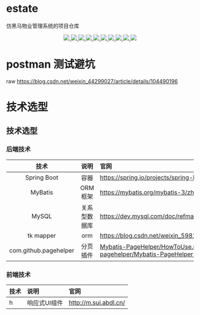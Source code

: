 # estate
仿黑马物业管理系统的项目仓库




<p align="center">
   <a target="_blank" href="https://github.com/codeCoffee404/estate">
      <img src="https://img.shields.io/hexpm/l/plug.svg"/>
      <img src="https://img.shields.io/badge/JDK-1.8+-green.svg"/>
      <img src="https://img.shields.io/badge/springboot-2.4.2.RELEASE-green"/>
      <img src="https://img.shields.io/badge/vue-2.5.17-green"/>
      <img src="https://img.shields.io/badge/mysql-8.0.20-green"/>
      <img src="https://img.shields.io/badge/mybatis--plus-3.4.0-green"/>
      <img src="https://img.shields.io/badge/redis-6.0.5-green"/>
      <img src="https://img.shields.io/badge/elasticsearch-7.9.2-green"/>
      <img src="https://img.shields.io/badge/rabbitmq-3.8.5-green"/>
      <img src="https://img.shields.io/badge/uniapp-2.0.0-green"/>
   </a>
</p>





# postman 测试避坑

raw  https://blog.csdn.net/weixin_44299027/article/details/104490196

# 技术选型

## 技术选型

### 后端技术

|         技术          |     说明     | 官网                                                         |      版本      |
| :-------------------: | :----------: | :----------------------------------------------------------- | :------------: |
|      Spring Boot      |     容器     | https://spring.io/projects/spring-boot                       | 2.1.14.RELEASE |
|        MyBatis        |   ORM 框架   | https://mybatis.org/mybatis-3/zh/index.html                  |     2.1.4      |
|         MySQL         | 关系型数据库 | https://dev.mysql.com/doc/refman/8.0/en/                     |                |
|       tk mapper       |     orm      | https://blog.csdn.net/weixin_59816940/article/details/127747890 |     2.0.4      |
| com.github.pagehelper |   分页插件   | [Mybatis-PageHelper/HowToUse.md at master · pagehelper/Mybatis-PageHelper · GitHub](https://github.com/pagehelper/Mybatis-PageHelper/blob/master/wikis/zh/HowToUse.md) |     1.2.3      |

### 前端技术

| 技术  | 说明         | 官网                  |
|:----| :----------- | :-------------------- |
| h   | 响应式UI组件 | http://m.sui.abdl.cn/ |